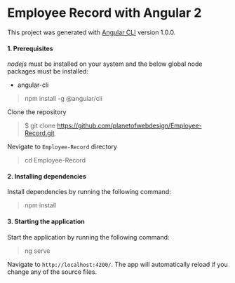 Employee Record with Angular 2
=================================

This project was generated with [Angular CLI](https://github.com/angular/angular-cli) version 1.0.0.

#### 1. Prerequisites

*nodejs* must be installed on your system and the below global node packages must be installed:

- angular-cli 

> npm install -g @angular/cli


Clone the repository 

> $ git clone https://github.com/planetofwebdesign/Employee-Record.git

Nevigate to `Employee-Record` directory 

> cd Employee-Record


#### 2. Installing dependencies

Install dependencies by running the following command:

> npm install


#### 3. Starting the application

Start the application by running the following command:

> ng serve

 Navigate to `http://localhost:4200/`. The app will automatically reload if you change any of the source files.

